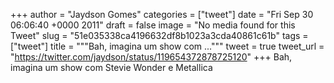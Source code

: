 
+++
author = "Jaydson Gomes"
categories = ["tweet"]
date = "Fri Sep 30 06:06:40 +0000 2011"
draft = false
image = "No media found for this Tweet"
slug = "51e035338ca4196632df8b1023a3cda40861c61b"
tags = ["tweet"]
title = """Bah, imagina um show com ..."""
tweet = true
tweet_url = "https://twitter.com/jaydson/status/119654372878725120"
+++
Bah, imagina um show com Stevie Wonder e Metallica
